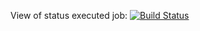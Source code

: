 View of status executed job:
[![Build Status](http://ec2-54-242-245-11.compute-1.amazonaws.com:8080/buildStatus/icon?job=Alpinehelloworld2)](http://ec2-54-242-245-11.compute-1.amazonaws.com:8080/job/Alpinehelloworld2/)
